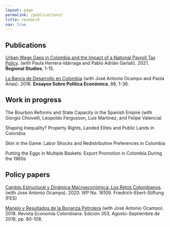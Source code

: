 ```yaml
---
layout: page
permalink: /publications/
title: research
nav: true
---
```


## Publications
[Urban Wage Gaps in Colombia and the Impact of a National Payroll Tax Policy](https://www.tandfonline.com/doi/abs/10.1080/00343404.2021.1908535?journalCode=cres20). (with Paula Herrera-Idárraga and Pablo Adrián Garlati). 2021. **Regional Studies**, 1-15.

[La Banca de Desarrollo en Colombia](https://ideas.repec.org/a/col/000107/017014.html) (with José Antonio Ocampo and Paola Arias). 2018. **Ensayos Sobre Política Económica**, 88, 1-36.


## Work in progress
The Bourbon Reforms and State Capacity in the Spanish Empire (with Giorgio Chiovelli, Leopoldo Fergusson, Luis Martinez, and Felipe Valencia)

Shaping Inequality? Property Rights, Landed Elites and Public Lands in Colombia

Skin in the Game: Labor Shocks and Redistributive Preferences in Colombia

Putting the Eggs in Multiple Baskets: Export Promotion in Colombia During the 1960s


## Policy papers
[Cambio Estructural y Dinámica Macroeconómica: Los Retos Colombianos](https://www.google.com/url?q=http%3A%2F%2Flibrary.fes.de%2Fpdf-files%2Fbueros%2Fkolumbien%2F16109.pdf&sa=D). (with Jose Antonio Ocampo). 2020. WP No. 16109. Friedrich-Ebert-Stiftung (FES)

[Manejo y Resultados de la Bonanza Petrolera](https://www.contraloria.gov.co/documents/20181/1379259/REC353.pdf/6be361e8-2a52-4262-8367-27bf34860240) (with José Antonio Ocampo). 2018. Revista Economía Colombiana. Edición 353, Agosto-Septiembre de 2018, pp. 80-108. 

